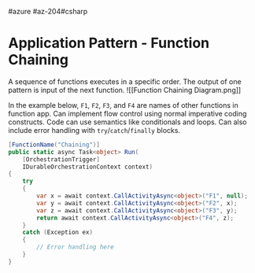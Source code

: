 #azure #az-204#csharp 

# Application Pattern - Function Chaining
A sequence of functions executes in a specific order.
The output of one pattern is input of the next function.
![[Function Chaining Diagram.png]]

In the example below, `F1`, `F2`, `F3`, and `F4` are names of other functions in function app.
Can implement flow control using normal imperative coding constructs.
Code can use semantics like conditionals and loops.
Can also include error handling with `try`/`catch`/`finally` blocks.

```cs
[FunctionName("Chaining")]
public static async Task<object> Run(
	[OrchestrationTrigger]
	IDurableOrchestrationContext context)
{
	try
	{
		var x = await context.CallActivityAsync<object>("F1", null);
		var y = await context.CallActivityAsync<object>("F2", x);
		var z = await context.CallActivityAsync<object>("F3", y);
		return await context.CallActivityAsync<object>("F4", z);
	}
	catch (Exception ex)
	{
		// Error handling here
	}
}
```